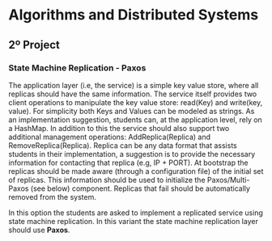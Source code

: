 # Algorithms and Distributed Systems

## 2º Project


### State Machine Replication - Paxos



The application layer (i.e, the service) is a simple key value store, where all replicas should have the same information. The service itself provides two client operations to manipulate the key value store: read(Key) and write(key, value). For simplicity both Keys and Values can be modeled as strings. As an implementation suggestion, students can, at the application level, rely on a HashMap.
In addition to this the service should also support two additional management operations: AddReplica(Replica) and RemoveReplica(Replica). Replica can be any data format that assists students in their implementation, a suggestion is to provide the necessary information for contacting that replica (e.g, IP + PORT).
At bootstrap the replicas should be made aware (through a configuration file) of the initial set of replicas. This information should be used to initialize the Paxos/Multi-Paxos (see below) component. Replicas that fail should be automatically removed from the system.

In this option the students are asked to implement a replicated service using state machine replication. In this variant the state machine replication layer should use **Paxos**.
